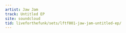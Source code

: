 ```yaml
---
artist: Jaw Jam
track: Untitled EP
site: soundcloud
tid: liveforthefunk/sets/lftf001-jaw-jam-untitled-ep/
---
```

